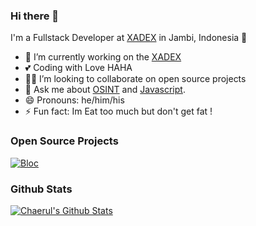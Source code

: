 ### Hi there 👋

I'm a Fullstack Developer at [XADEX](https://xadex.org) in Jambi, Indonesia 🌆

- 🔭 I’m currently working on the [XADEX](https://xadex.org)
- 💕 Coding with Love HAHA
- 🧑‍💻 I’m looking to collaborate on open source projects
- 💬 Ask me about [OSINT](#) and [Javascript](https://javascript.org).
- 😄 Pronouns: he/him/his
- ⚡ Fun fact: Im Eat too much but don't get fat !

### Open Source Projects

[![Bloc](https://github-readme-stats.vercel.app/api/pin/?username=chaerulchas&repo=telegram-miner-client)](https://github.com/chaerulchas/telegram-miner-client)

### Github Stats

[![Chaerul's Github Stats](https://github-readme-stats.vercel.app/api?username=chaerulchas&count_private=true&theme=default&show_icons=true)](https://github.com/chaerulchas)
